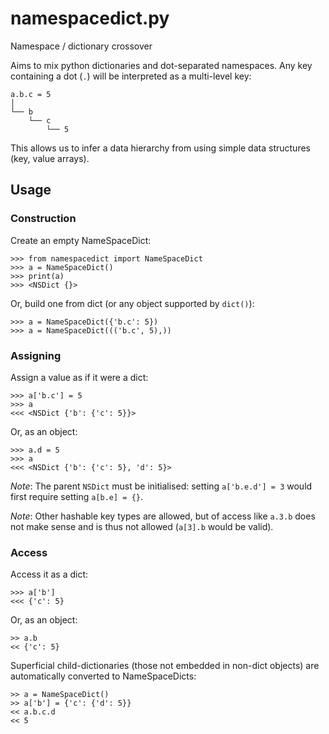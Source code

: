 # namespacedict.py

Namespace / dictionary crossover

Aims to mix python dictionaries and dot-separated namespaces.
Any key containing a dot (`.`) will be interpreted as a multi-level key:

```
a.b.c = 5
│ 
└── b
    └── c
        └── 5
```

This allows us to infer a data hierarchy from using simple data structures 
(key, value arrays).

## Usage

### Construction
Create an empty NameSpaceDict:
```
>>> from namespacedict import NameSpaceDict
>>> a = NameSpaceDict()
>>> print(a)
>>> <NSDict {}>
```

Or, build one from dict (or any object supported by `dict()`):
```
>>> a = NameSpaceDict({'b.c': 5})
>>> a = NameSpaceDict((('b.c', 5),))
```

### Assigning

Assign a value as if it were a dict:
```
>>> a['b.c'] = 5
>>> a
<<< <NSDict {'b': {'c': 5}}>
```

Or, as an object:
```
>>> a.d = 5
>>> a
<<< <NSDict {'b': {'c': 5}, 'd': 5}>
```

_Note_: The parent `NSDict` must be initialised: setting `a['b.e.d'] = 3` would 
first require setting `a[b.e] = {}`.

_Note_: Other hashable key types are allowed, but of access like `a.3.b` does
not make sense and is thus not allowed (`a[3].b` would be valid).

### Access
Access it as a dict:

```
>>> a['b']
<<< {'c': 5}
```

Or, as an object:
```
>> a.b
<< {'c': 5}
```

Superficial child-dictionaries (those not embedded in non-dict objects) are
automatically converted to NameSpaceDicts:

```
>> a = NameSpaceDict()
>> a['b'] = {'c': {'d': 5}}
<< a.b.c.d
<< 5
```

